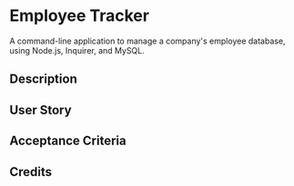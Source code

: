 # Employee Tracker
A command-line application to manage a company's employee database, using Node.js, Inquirer, and MySQL.

## Description

## User Story

## Acceptance Criteria

## Credits


